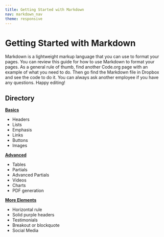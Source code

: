 ```yaml
---
title: Getting Started with Markdown
nav: markdown_nav
theme: responsive
---
```


# Getting Started with Markdown

Markdown is a lightweight markup language that you can use to format your pages. You can review this guide for how to use Markdown to format your pages. As a general rule of thumb, find another Code.org page with an example of what you need to do. Then go find the Markdown file in Dropbox and see the code to do it. You can always ask another employee if you have any questions. Happy editing!

## Directory


[**Basics**](/markdown/basics)

* Headers
* Lists
* Emphasis
* Links
* Buttons
* Images

[**Advanced**](/markdown/advanced)

* Tables
* Partials
* Advanced Partials
* Videos
* Charts
* PDF generation

[**More Elements**](/markdown/more)

* Horizontal rule
* Solid purple headers
* Testimonials
* Breakout or blockquote
* Social Media

